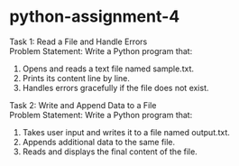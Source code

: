 # python-assignment-4
Task 1: Read a File and Handle Errors 
<br>
Problem Statement:  Write a Python program that:
<br>
1.   Opens and reads a text file named sample.txt.
2.   Prints its content line by line.
3.   Handles errors gracefully if the file does not exist.

Task 2: Write and Append Data to a File
<br> 
Problem Statement: Write a Python program that:
<br>
1.   Takes user input and writes it to a file named output.txt.
2.   Appends additional data to the same file.
3.   Reads and displays the final content of the file.


